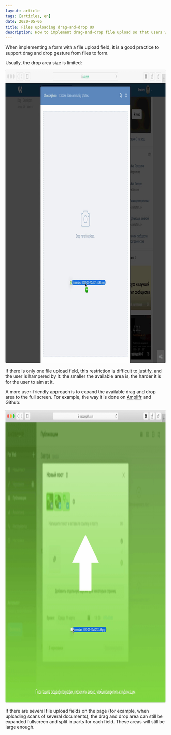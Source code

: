 ```yaml
---
layout: article
tags: [articles, en]
date: 2020-05-05
title: Files uploading drag-and-drop UX
description: How to implement drag-and-drop file upload so that users won't suffer
---
```

When implementing a form with a file upload field, it is a good practice to support drag and drop gesture from files to form.

Usually, the drop area size is limited:

<img src="vk.jpg" alt="VK screenshot on file dragging" height="919" width="1200" />

If there is only one file upload field, this restriction is difficult to justify, and the user is hampered by it: the smaller the available area is, the harder it is for the user to aim at it.

A more user-friendly approach is to expand the available drag and drop area to the full screen. For example, the way it is done on [Amplifr](https://amplifr.com) and Github:

<img src="amplifr.jpg" alt="Amplifr screenshot on file dragging" height="919" width="1200" />

If there are several file upload fields on the page (for example, when uploading scans of several documents), the drag and drop area can still be expanded fullscreen and split in parts for each field. These areas will still be large enough.
